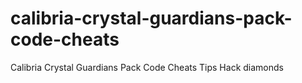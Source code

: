 # calibria-crystal-guardians-pack-code-cheats
Calibria Crystal Guardians Pack Code Cheats Tips Hack diamonds
